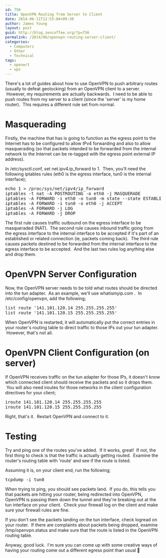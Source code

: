 ```yaml
---
id: 756
title: OpenVPN Routing from Server to Client
date: 2014-06-11T12:53:04+09:30
author: James Young
layout: post
guid: http://blog.zencoffee.org/?p=756
permalink: /2014/06/openvpn-routing-server-client/
categories:
  - Computers
  - Other
  - Technical
tags:
  - openwrt
  - vps
---
```

There's a lot of guides about how to use OpenVPN to push arbitrary routes (usually to defeat geolocking) from an OpenVPN client to a server.  However, my requirements are actually backwards.  I need to be able to push routes from my server to a client (since the 'server' is my home router).  This requires a different rule set from normal.

# Masquerading

Firstly, the machine that has is going to function as the egress point to the Internet has to be configured to allow IPv4 forwarding and also to allow masquerading (so that packets intended to be forwarded from the internal network to the Internet can be re-tagged with the egress point external IP address).

In /etc/sysctl.conf, set net.ipv4.ip_forward to 1.  Then, you'll need the following iptables rules (eth0 is the egress interface, tun0 is the internal interface);

<pre>echo 1 &gt; /proc/sys/net/ipv4/ip_forward
iptables -t nat -A POSTROUTING -o eth0 -j MASQUERADE
iptables -A FORWARD -i eth0 -o tun0 -m state --state ESTABLISHED,RELATED -j ACCEPT
iptables -A FORWARD -i tun0 -o eth0 -j ACCEPT
iptables -A FORWARD -j LOG
iptables -A FORWARD -j DROP</pre>

The first rule causes traffic outbound on the egress interface to be masqueraded (NAT).  The second rule causes inbound traffic going from the egress interface to the internal interface to be accepted if it's part of an established or related connection (ie, packets coming back).  The third rule causes packets destined to be forwarded from the internal interface to the egress interface to be accepted.  And the last two rules log anything else and drop them.

# OpenVPN Server Configuration

Now, the OpenVPN server needs to be told what routes should be directed into the tun adapter.  As an example, we'll use whatismyip.com .  In /etc/config/openvpn, add the following;

<pre>list route '141.101.120.14 255.255.255.255'
list route '141.101.120.15 255.255.255.255'</pre>

When OpenVPN is restarted, it will automatically put the correct entries in your router's routing table to direct traffic to those IPs out your tun adapter.  However, that's not all.

# OpenVPN Client Configuration (on server)

If OpenVPN receives traffic on the tun adapter for those IPs, it doesn't know which connected client should receive the packets and so it drops them.  You will also need iroutes for those networks in the client configuration directives for your client;

<pre>iroute 141.101.120.14 255.255.255.255
iroute 141.101.120.15 255.255.255.255</pre>

Right, that's it.  Restart OpenVPN and connect to it.

# Testing

Try and ping one of the routes you've added.  If it works, great!  If not, the first thing to check is that the traffic is actually getting routed.  Examine the router's routing table with 'route' and see if the route is listed.

Assuming it is, on your client end, run the following;

<pre>tcpdump -i tun0</pre>

When trying to ping, you should see packets land.  If you do, this tells you that packets are hitting your router, being redirected into OpenVPN, OpenVPN is passing them down the tunnel and they're breaking out at the tun interface on your client.  Check your firewall log on the client and make sure your firewall rules are fine.

If you don't see the packets landing on the tun interface, check logread on your router.  If there are complaints about packets being dropped, examine /tmp/openvpn.status and make sure that the route is listed in the OpenVPN routing table.

Anyway, good luck.  I'm sure you can come up with some creative ways of having your routing come out a different egress point than usual 🙂